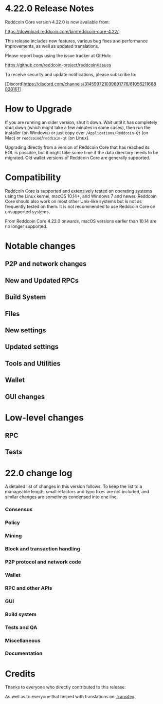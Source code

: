 4.22.0 Release Notes
==================

Reddcoin Core version 4.22.0 is now available from:

  <https://download.reddcoin.com/bin/reddcoin-core-4.22/>

This release includes new features, various bug fixes and performance
improvements, as well as updated translations.

Please report bugs using the issue tracker at GitHub:

  <https://github.com/reddcoin-project/reddcoin/issues>

To receive security and update notifications, please subscribe to:

  [Discord]<https://discord.com/channels/314599721039691776/610562116688281611>

How to Upgrade
==============

If you are running an older version, shut it down. Wait until it has completely
shut down (which might take a few minutes in some cases), then run the
installer (on Windows) or just copy over `/Applications/Reddcoin-Qt` (on Mac)
or `reddcoind`/`reddcoin-qt` (on Linux).

Upgrading directly from a version of Reddcoin Core that has reached its EOL is
possible, but it might take some time if the data directory needs to be migrated. Old
wallet versions of Reddcoin Core are generally supported.

Compatibility
==============

Reddcoin Core is supported and extensively tested on operating systems
using the Linux kernel, macOS 10.14+, and Windows 7 and newer.  Reddcoin
Core should also work on most other Unix-like systems but is not as
frequently tested on them.  It is not recommended to use Reddcoin Core on
unsupported systems.

From Reddcoin Core 4.22.0 onwards, macOS versions earlier than 10.14 are no longer supported.

Notable changes
===============

P2P and network changes
-----------------------

New and Updated RPCs
--------------------

Build System
------------

Files
-----

New settings
------------

Updated settings
----------------

Tools and Utilities
-------------------

Wallet
------

GUI changes
-----------

Low-level changes
=================

RPC
---

Tests
-----

22.0 change log
===============

A detailed list of changes in this version follows. To keep the list to a manageable length, small refactors and typo fixes are not included, and similar changes are sometimes condensed into one line.

### Consensus

### Policy

### Mining

### Block and transaction handling

### P2P protocol and network code

### Wallet

### RPC and other APIs

### GUI

### Build system

### Tests and QA

### Miscellaneous

### Documentation

Credits
=======

Thanks to everyone who directly contributed to this release:

As well as to everyone that helped with translations on
[Transifex](https://www.transifex.com/reddcoin/reddcoin/).

